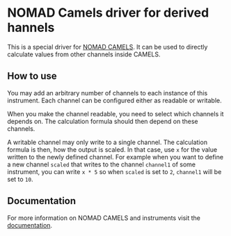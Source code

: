 # NOMAD Camels driver for derived hannels

This is a special driver for [NOMAD CAMELS](https://fau-lap.github.io/NOMAD-CAMELS/).
It can be used to directly calculate values from other channels inside CAMELS.


## How to use

You may add an arbitrary number of channels to each instance of this instrument.
Each channel can be configured either as readable or writable.

When you make the channel readable, you need to select which channels it depends on. The calculation formula should then depend on these channels.

A writable channel may only write to a single channel. The calculation formula is then, how the output is scaled. In that case, use `x` for the value written to the newly defined channel. For example when you want to define a new channel `scaled` that writes to the channel `channel1` of some instrument, you can write `x * 5` so when `scaled` is set to `2`, `channel1` will be set to `10`.

## Documentation

For more information on NOMAD CAMELS and instruments visit the [documentation](https://fau-lap.github.io/NOMAD-CAMELS/doc/instruments/instruments.html).